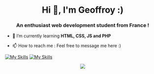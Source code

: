 <h1 align="center">Hi 👋, I'm Geoffroy :)</h1>
<h3 align="center">An enthusiast web development student from France !</h3>

- 🌱 I’m currently learning **HTML, CSS, JS and PHP**

- 📫 How to reach me : Feel free to message me here :)

[![My Skills](https://skillicons.dev/icons?i=discord)](https://skillicons.dev)
[![My Skills](https://skillicons.dev/icons?i=gmail)](https://skillicons.dev)



<p align="center">
  <a href="https://skillicons.dev">
    <img src="https://skillicons.dev/icons?i=git,html,css,js,php" />
  </a>
</p>
<!---
Jojoaventurier/Jojoaventurier is a ✨ special ✨ repository because its `README.md` (this file) appears on your GitHub profile.
You can click the Preview link to take a look at your changes.
--->
